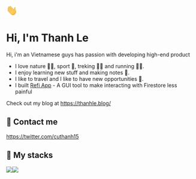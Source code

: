 <img src="https://raw.githubusercontent.com/ABSphreak/ABSphreak/master/gifs/Hi.gif" width="30px">

# Hi, I'm Thanh Le

Hi, i'm an Vietnamese guys has passion with developing high-end product

- I love nature 🎣🌲, sport 💪, treking 🧗‍♂️ and running 🏃‍♂️.
- I enjoy learning new stuff and making notes 📄.
- I like to travel and I like to have new opportunities 🛫.
- I built [Refi App](https://refiapp.io/) - A GUI tool to make interacting with Firestore less painful

Check out my blog at https://thanhle.blog/


## 📧 Contact me

https://twitter.com/cuthanh15

## 🔮 My stacks

<a href="https://cuthanh.com"><img height="150px" src="https://github-readme-stats.vercel.app/api?username=thanhlmm&show_icons=true&hide_title=true&hide_border=true&theme=graywhite" /><img height="150px" src="https://github-readme-stats.vercel.app/api/top-langs/?username=thanhlmm&show_icons=true&layout=compact&langs_count=6&hide_title=true&hide_border=true&theme=graywhite" /></a>

